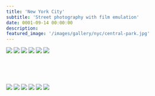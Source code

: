 ```yaml
---
title: 'New York City'
subtitle: 'Street photography with film emulation'
date: 0001-09-14 00:00:00
description: 
featured_image: '/images/gallery/nyc/central-park.jpg'
---
```


<!-- Preview -->
<div class="gallery" data-columns="2">
    <img src="/images/gallery/nyc/building-light.jpg"> 
    <img src="/images/gallery/nyc/car.jpg"> 
    <img src="/images/gallery/nyc/central-park.jpg">
    <img src="/images/gallery/nyc/soho-cross.jpg">
    <img src="/images/gallery/nyc/soho-street.jpg">   
    <img src="/images/gallery/nyc/building.jpg"> 
</div>


<!-- Content -->
<div class="gallery" data-columns="6" style="margin-top:80px">
    <img src="/images/gallery/nyc/building-light.jpg"> 
    <img src="/images/gallery/nyc/car.jpg"> 
    <img src="/images/gallery/nyc/central-park.jpg">
    <img src="/images/gallery/nyc/soho-cross.jpg">
    <img src="/images/gallery/nyc/soho-street.jpg">   
    <img src="/images/gallery/nyc/building.jpg"> 
</div>

